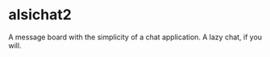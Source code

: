 alsichat2
=========

A message board with the simplicity of a chat application. A lazy chat, if you will.